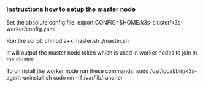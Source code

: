 ### Instructions how to setup the master node

Set the absolute config file:
export CONFIG=$HOME/k3s-cluster/k3s-worker/config.yaml

Run the script:
chmod a+x master.sh
./master.sh

It will output the master node token which is used in worker nodes to join in the cluster.

To uninstall the worker node run these commands:
sudo /usr/local/bin/k3s-agent-uninstall.sh
sudo rm -rf /var/lib/rancher